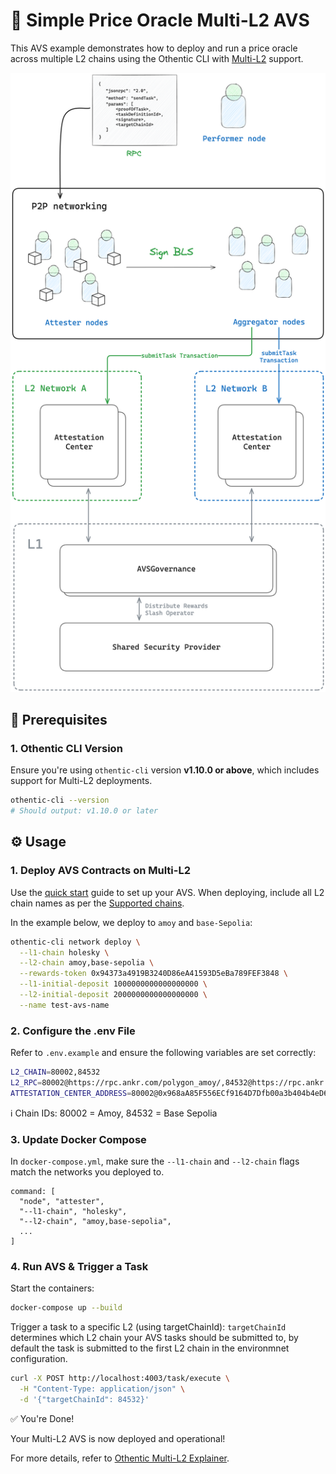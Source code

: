 # 🧮 Simple Price Oracle Multi-L2 AVS

This AVS example demonstrates how to deploy and run a price oracle across multiple L2 chains using the Othentic CLI with [Multi-L2](https://docs.othentic.xyz/main/avs-framework/explainers/multi-l2s) support.

![Multi L2](./image.png)

## 🚀 Prerequisites

### 1. Othentic CLI Version

Ensure you're using `othentic-cli` version **v1.10.0 or above**, which includes support for Multi-L2 deployments.

```bash
othentic-cli --version
# Should output: v1.10.0 or later
```


## ⚙️ Usage

### 1. Deploy AVS Contracts on Multi-L2
Use the [quick start](https://docs.othentic.xyz/main/avs-framework/quick-start) guide to set up your AVS. When deploying, include all L2 chain names as per the [Supported chains](https://docs.othentic.xyz/main/avs-framework/supported-networks).

In the example below, we deploy to `amoy` and `base-Sepolia`:

```bash
othentic-cli network deploy \
  --l1-chain holesky \
  --l2-chain amoy,base-sepolia \
  --rewards-token 0x94373a4919B3240D86eA41593D5eBa789FEF3848 \
  --l1-initial-deposit 1000000000000000000 \
  --l2-initial-deposit 2000000000000000000 \
  --name test-avs-name
```

### 2. Configure the .env File

Refer to `.env.example` and ensure the following variables are set correctly:

```bash
L2_CHAIN=80002,84532
L2_RPC=80002@https://rpc.ankr.com/polygon_amoy/,84532@https://rpc.ankr.com/base_sepolia/
ATTESTATION_CENTER_ADDRESS=80002@0x968aA85F556ECf9164D7Dfb00a3b404b4eD6dEc0,84532@0x5F2b17764986Da7Fa0a8E96f81B3C8244116aB3F
```
ℹ️ Chain IDs: 80002 = Amoy, 84532 = Base Sepolia


### 3. Update Docker Compose
In `docker-compose.yml`, make sure the `--l1-chain` and `--l2-chain` flags match the networks you deployed to.
```
command: [
  "node", "attester",
  "--l1-chain", "holesky",
  "--l2-chain", "amoy,base-sepolia",
  ...
]

```

### 4. Run AVS & Trigger a Task

Start the containers:

```bash
docker-compose up --build

```

Trigger a task to a specific L2 (using targetChainId): `targetChainId` determines which L2 chain your AVS tasks should be submitted to, by default the task is submitted to the first L2 chain in the environmnet configuration.

```bash
curl -X POST http://localhost:4003/task/execute \
  -H "Content-Type: application/json" \
  -d '{"targetChainId": 84532}'
```

✅ You're Done!

Your Multi-L2 AVS is now deployed and operational! 

For more details, refer to [Othentic Multi-L2 Explainer](https://docs.othentic.xyz/main/avs-framework/explainers/multi-l2s).

